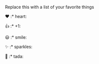 Replace this with a list of your favorite things

❤️	:* heart:

👍	:* +1:

😃	:* smile:

✨	:* sparkles:

🎉	:* tada:
